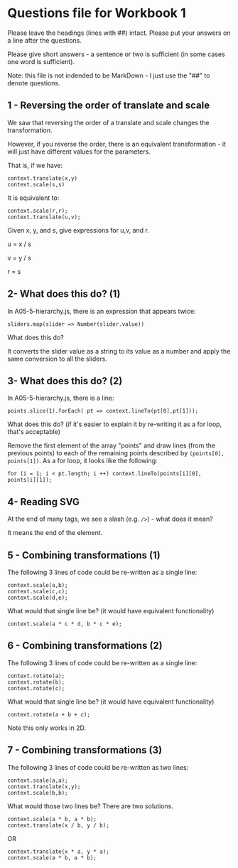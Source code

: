 # Questions file for Workbook 1

Please leave the headings (lines with ##) intact. Please put your answers on a line after the questions.

Please give short answers - a sentence or two is sufficient (in some cases one word is sufficient).

Note: this file is not indended to be MarkDown - I just use the "##" to denote questions.

## 1 - Reversing the order of translate and scale

We saw that reversing the order of a translate and scale changes the transformation.

However, if you reverse the order, there is an equivalent transformation - it will just have different values for the parameters.

That is, if we have:

    context.translate(x,y)
    context.scale(s,s)

It is equivalent to:

    context.scale(r,r);
    context.translate(u,v);

Given x, y, and s, give expressions for u,v, and r.

u = x / s

v = y / s

r = s

## 2- What does this do? (1)

In A05-5-hierarchy.js, there is an expression that appears twice:

    sliders.map(slider => Number(slider.value))

What does this do?

It converts the slider value as a string to its value as a number and apply the same conversion to all the sliders.

## 3- What does this do? (2)

In A05-5-hierarchy.js, there is a line:

    points.slice(1).forEach( pt => context.lineTo(pt[0],pt[1]));

What does this do?
(if it's easier to explain it by re-writing it as a for loop, that's acceptable)

Remove the first element of the array "points" and draw lines (from the previous points) to each of the remaining points described by `(points[0], points[1])`. As a for loop, it looks like the following:

    for (i = 1; i < pt.length; i ++) context.lineTo(points[i][0], points[i][1]);

## 4- Reading SVG

At the end of many tags, we see a slash (e.g. `/>`) - what does it mean?

It means the end of the element.

## 5 - Combining transformations (1)

The following 3 lines of code could be re-written as a single line:

    context.scale(a,b);
    context.scale(c,c);
    context.scale(d,e);

What would that single line be? (it would have equivalent functionality)

    context.scale(a * c * d, b * c * e);

## 6 - Combining transformations (2)

The following 3 lines of code could be re-written as a single line:

    context.rotate(a);
    context.rotate(b);
    context.rotate(c);

What would that single line be? (it would have equivalent functionality)

    context.rotate(a + b + c);

Note this only works in 2D.

## 7 - Combining transformations (3)

The following 3 lines of code could be re-written as two lines:

    context.scale(a,a);
    context.translate(x,y);
    context.scale(b,b);

What would those two lines be? There are two solutions.

    context.scale(a * b, a * b);
    context.translate(x / b, y / b);

OR

    context.translate(x * a, y * a);
    context.scale(a * b, a * b);

